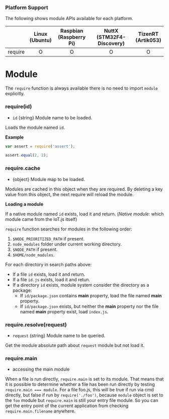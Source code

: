 ### Platform Support

The following shows module APIs available for each platform.

|  | Linux<br/>(Ubuntu) | Raspbian<br/>(Raspberry Pi) | NuttX<br/>(STM32F4-Discovery) | TizenRT<br/>(Artik053) |
| :---: | :---: | :---: | :---: | :---: |
| require | O | O | O | O |

# Module
The `require` function is always available there is no need to import `module` explicitly.

### require(id)
* `id` {string} Module name to be loaded.

Loads the module named `id`.

**Example**

```js
var assert = require('assert');

assert.equal(2, 2);
```

### require.cache
* {object} Module map to be loaded.

Modules are cached in this object when they are required. By deleting a key value from this object, the next require will reload the module.

**Loading a module**

If a native module named `id` exists, load it and return.
(_Native module:_ which module came from the IoT.js itself)

`require` function searches for modules in the following order:

1. `$NODE_PRIORITIZED_PATH` if present.
2. `node_modules` folder under current working directory.
3. `$NODE_PATH` if present.
4. `$HOME/node_modules`.

For each directory in search paths above:

- If a file `id` exists, load it and return.
- If a file `id.js` exists, load it and retun.
- If a directory `id` exists, module system consider the directory as a package:
  - If `id/package.json` contains **main** property, load the file named **main** property.
  - If `id/package.json` exists, but neither the **main** property nor the file named **main** property exist, load `index.js`.

### require.resolve(request)
* `request` {string} Module name to be queried.

Get the module absolute path about `request` module but not load it.

### require.main
* accessing the main module

When a file is run directly, `require.main` is set to its module. That means that it is possible to determine whether a file has been run directly by testing `require.main === module`. For a file foo.js, this will be true if run via cmd directly, but false if run by `require('./foo')`, because `module` object is set to the `foo` module but `require.main` is still your entry file module. So you can get the entry point of the current application from checking `require.main.filename` anywhere.
